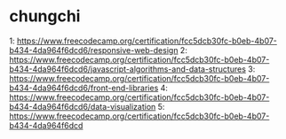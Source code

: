# chungchi


1:
https://www.freecodecamp.org/certification/fcc5dcb30fc-b0eb-4b07-b434-4da964f6dcd6/responsive-web-design
2:
https://www.freecodecamp.org/certification/fcc5dcb30fc-b0eb-4b07-b434-4da964f6dcd6/javascript-algorithms-and-data-structures
3:
https://www.freecodecamp.org/certification/fcc5dcb30fc-b0eb-4b07-b434-4da964f6dcd6/front-end-libraries
4:
https://www.freecodecamp.org/certification/fcc5dcb30fc-b0eb-4b07-b434-4da964f6dcd6/data-visualization
5:
https://www.freecodecamp.org/certification/fcc5dcb30fc-b0eb-4b07-b434-4da964f6dcd
